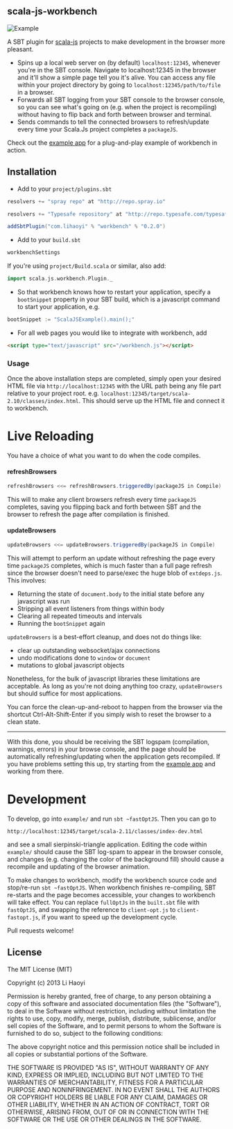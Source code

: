 scala-js-workbench
-----------------

![Example](https://github.com/lihaoyi/scala-js-workbench/blob/master/Example.png?raw=true)

A SBT plugin for [scala-js](https://github.com/lampepfl/scala-js) projects to make development in the browser more pleasant.

- Spins up a local web server on (by default) `localhost:12345`, whenever you're in the SBT console. Navigate to localhost:12345 in the browser and it'll show a simple page tell you it's alive. You can access any file within your project directory by going to `localhost:12345/path/to/file` in a browser.
- Forwards all SBT logging from your SBT console to the browser console, so you can see what's going on (e.g. when the project is recompiling) without having to flip back and forth between browser and terminal.
- Sends commands to tell the connected browsers to refresh/update every time your Scala.Js project completes a `packageJS`.

Check out the [example app](https://github.com/lihaoyi/workbench-example-app) for a plug-and-play example of workbench in action.

Installation
------------

- Add to your `project/plugins.sbt`
```scala
resolvers += "spray repo" at "http://repo.spray.io"

resolvers += "Typesafe repository" at "http://repo.typesafe.com/typesafe/releases/"

addSbtPlugin("com.lihaoyi" % "workbench" % "0.2.0")
```
- Add to your `build.sbt`
```scala
workbenchSettings
```
If you're using `project/Build.scala` or similar, also  add:
```scala
import scala.js.workbench.Plugin._
```
- So that workbench knows how to restart your application, specify a `bootSnippet` property in your SBT build, which is a javascript command to start your application, e.g.
```scala
bootSnippet := "ScalaJSExample().main();"
```
- For all web pages you would like to integrate with workbench, add
```html
<script type="text/javascript" src="/workbench.js"></script>
```

### Usage

Once the above installation steps are completed, simply open your desired HTML file via `http://localhost:12345` with the URL path being any file part relative to your project root. e.g. `localhost:12345/target/scala-2.10/classes/index.html`. This should serve up the HTML file and connect it to workbench.


# Live Reloading

You have a choice of what you want to do when the code compiles.

#### refreshBrowsers

```scala
refreshBrowsers <<= refreshBrowsers.triggeredBy(packageJS in Compile)
```

This will to make any client browsers refresh every time `packageJS` completes, saving you flipping back and forth between SBT and the browser to refresh the page after compilation is finished.

#### updateBrowsers

```scala
updateBrowsers <<= updateBrowsers.triggeredBy(packageJS in Compile)
```

This will attempt to perform an update without refreshing the page every time `packageJS` completes, which is much faster than a full page refresh since the browser doesn't need to parse/exec the huge blob of `extdeps.js`. This involves:

- Returning the state of `document.body` to the initial state before any javascript was run
- Stripping all event listeners from things within body
- Clearing all repeated timeouts and intervals
- Running the `bootSnippet` again

`updateBrowsers` is a best-effort cleanup, and does not do things like:

- clear up outstanding websocket/ajax connections
- undo modifications done to `window` or `document`
- mutations to global javascript objects

Nonetheless, for the bulk of javascript libraries these limitations are acceptable. As long as you're not doing anything too crazy, `updateBrowsers` but should suffice for most applications.

You can force the clean-up-and-reboot to happen from the browser via the shortcut Ctrl-Alt-Shift-Enter if you simply wish to reset the browser to a clean state.

-------

With this done, you should be receiving the SBT logspam (compilation, warnings, errors) in your browse console, and the page should be automatically refreshing/updating when the application gets recompiled. If you have problems setting this up, try starting from the [example app](https://github.com/lihaoyi/workbench-example-app) and working from there.


# Development

To develop, go into `example/` and run `sbt ~fastOptJS`. Then you can go to

```
http://localhost:12345/target/scala-2.11/classes/index-dev.html
```

and see a small sierpinski-triangle application. Editing the code within `example/` should cause the SBT log-spam to appear in the browser console, and changes (e.g. changing the color of the background fill) should cause a recompile and updating of the browser animation.

To make changes to workbench, modify the workbench source code and stop/re-run `sbt ~fastOptJS`. When workbench finishes re-compiling, SBT re-starts and the page becomes accessible, your changes to workbench will take effect. You can replace `fullOptJs` in the `built.sbt` file with `fastOptJS`, and swapping the reference to `client-opt.js` to `client-fastopt.js`, if you want to speed up the development cycle.

Pull requests welcome!

License
-------
The MIT License (MIT)

Copyright (c) 2013 Li Haoyi

Permission is hereby granted, free of charge, to any person obtaining a copy
of this software and associated documentation files (the "Software"), to deal
in the Software without restriction, including without limitation the rights
to use, copy, modify, merge, publish, distribute, sublicense, and/or sell
copies of the Software, and to permit persons to whom the Software is
furnished to do so, subject to the following conditions:

The above copyright notice and this permission notice shall be included in
all copies or substantial portions of the Software.

THE SOFTWARE IS PROVIDED "AS IS", WITHOUT WARRANTY OF ANY KIND, EXPRESS OR
IMPLIED, INCLUDING BUT NOT LIMITED TO THE WARRANTIES OF MERCHANTABILITY,
FITNESS FOR A PARTICULAR PURPOSE AND NONINFRINGEMENT. IN NO EVENT SHALL THE
AUTHORS OR COPYRIGHT HOLDERS BE LIABLE FOR ANY CLAIM, DAMAGES OR OTHER
LIABILITY, WHETHER IN AN ACTION OF CONTRACT, TORT OR OTHERWISE, ARISING FROM,
OUT OF OR IN CONNECTION WITH THE SOFTWARE OR THE USE OR OTHER DEALINGS IN
THE SOFTWARE.

